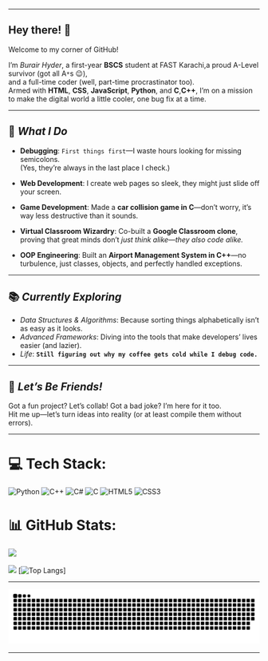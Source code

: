 <!--
**burair-hyder/burair-hyder** is a ✨ _special_ ✨ repository because its `README.md` (this file) appears on your GitHub profile.
-->

---

## Hey there! 👋  

Welcome to my corner of GitHub!  

I’m *Burair Hyder*, a first-year **BSCS** student at FAST Karachi,a proud A-Level survivor (got all A`*`s 😉), <br>
and a full-time coder (well, part-time procrastinator too).<br>
Armed with **HTML**, **CSS**, **JavaScript**, **Python**, and **C**,**C++**, I’m on a mission to make the digital world a little cooler, one bug fix at a time.  

---

## 🚀 *What I Do*

- **Debugging**: `First things first`—I waste hours looking for missing semicolons.  
  (Yes, they’re always in the last place I check.)

- **Web Development**: I create web pages so sleek, they might just slide off your screen.

- **Game Development**: Made a **car collision game in C**—don’t worry, it’s way less destructive than it sounds.

- **Virtual Classroom Wizardry**: Co-built a **Google Classroom clone**,  
  proving that great minds don’t *just think alike—they also code alike.*

- **OOP Engineering**: Built an **Airport Management System in C++**—no turbulence, just classes, objects, and perfectly handled exceptions.

---

## 📚 *Currently Exploring*  
- *Data Structures & Algorithms*: Because sorting things alphabetically isn’t as easy as it looks.  
- *Advanced Frameworks*: Diving into the tools that make developers’ lives easier (and lazier).  
- *Life*: **`Still figuring out why my coffee gets cold while I debug code.`**

---

## 🤝 *Let’s Be Friends!*  
Got a fun project? Let’s collab! Got a bad joke? I’m here for it too. <Br>Hit me up—let’s turn ideas into reality (or at least compile them without errors).

---

# 💻 Tech Stack:
![Python](https://img.shields.io/badge/python-3670A0?style=for-the-badge&logo=python&logoColor=ffdd54) ![C++](https://img.shields.io/badge/c++-%2300599C.svg?style=for-the-badge&logo=c%2B%2B&logoColor=white) ![C#](https://img.shields.io/badge/c%23-%23239120.svg?style=for-the-badge&logo=csharp&logoColor=white) ![C](https://img.shields.io/badge/c-%2300599C.svg?style=for-the-badge&logo=c&logoColor=white) ![HTML5](https://img.shields.io/badge/html5-%23E34F26.svg?style=for-the-badge&logo=html5&logoColor=white) ![CSS3](https://img.shields.io/badge/css3-%231572B6.svg?style=for-the-badge&logo=css3&logoColor=white)
# 📊 GitHub Stats:
![](https://github-readme-stats.vercel.app/api?username=burair-hyder&theme=dark&hide_border=false&include_all_commits=false&count_private=false)

[![](https://visitcount.itsvg.in/api?id=burair-hyder&icon=0&color=0)](https://visitcount.itsvg.in)
[![Top Langs](https://github-readme-stats.vercel.app/api/top-langs/?username=burair-hyder&layout=compact&theme=radical)]

---

<picture>
  <source media="(prefers-color-scheme: dark)" srcset="https://raw.githubusercontent.com/burair-hyder/burair-hyder/output/github-snake-dark.svg" />
  <source media="(prefers-color-scheme: light)" srcset="https://raw.githubusercontent.com/burair-hyder/burair-hyder/output/github-snake.svg" />
  <img alt="github-snake" src="https://raw.githubusercontent.com/burair-hyder/burair-hyder/output/github-snake.svg" />
</picture>

****
